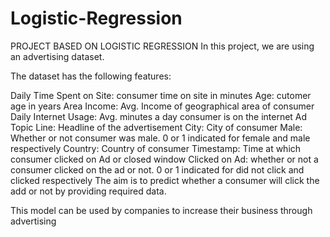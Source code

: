 # Logistic-Regression

PROJECT BASED ON LOGISTIC REGRESSION
In this project, we are using an advertising dataset.

The dataset has the following features:

Daily Time Spent on Site: consumer time on site in minutes
Age: cutomer age in years
Area Income: Avg. Income of geographical area of consumer
Daily Internet Usage: Avg. minutes a day consumer is on the internet
Ad Topic Line: Headline of the advertisement
City: City of consumer
Male: Whether or not consumer was male. 0 or 1 indicated for female and male respectively
Country: Country of consumer
Timestamp: Time at which consumer clicked on Ad or closed window
Clicked on Ad: whether or not a consumer clicked on the ad or not. 0 or 1 indicated for did not click and clicked respectively
The aim is to predict whether a consumer will click the add or not by providing required data.

This model can be used by companies to increase their business through advertising
